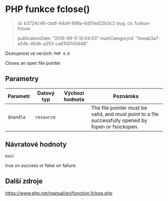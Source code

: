 PHP funkce fclose()
===================

> id: b3724c46-cbdf-44a9-998a-6d51ed22b3c2
> slug:
> 	cs: funkce-fclose
>
> publicationDate: "2019-09-11 10:04:03"
> mainCategoryId: "0eeab3a7-a54b-46db-a253-ca6100145648"

Dostupnost ve verzích: `PHP 4.0`

Closes an open file pointer


Parametry
--------------

| Parametr | Datový typ | Výchozí hodnota | Poznámka |
|-----|-----|-----|-----|
| `$handle` | `resource` |  | The file pointer must be valid, and must point to a file successfully opened by fopen or fsockopen. |


Návratové hodnoty
----------------

`bool`

true on success or false on failure.

Další zdroje
------------

https://www.php.net/manual/en/function.fclose.php
